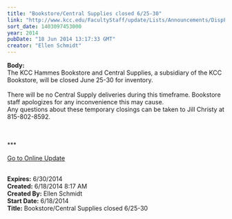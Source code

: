 ```yaml
---
title: "Bookstore/Central Supplies closed 6/25-30"
link: "http://www.kcc.edu/FacultyStaff/update/Lists/Announcements/DispForm.aspx?ID=1545"
sort_date: 1403097453000
year: 2014
pubDate: "18 Jun 2014 13:17:33 GMT"
creator: "Ellen Schmidt"
---
```


<div><b>Body:</b> <div class="ExternalClassD8733BA478D64BAA8C090952324337E1"><div>
<div class="ExternalClass71FB408B1D79441AB6F22D8F9E1F7B47">
<div>The KCC Hammes Bookstore and Central Supplies, a subsidiary of the KCC Bookstore, will be closed June 25-30 for inventory. </div>
<div><br />There will be no Central Supply deliveries during this timeframe. Bookstore staff apologizes for any inconvenience this may cause.<br /></div>
<div>
<div>Any questions about these temporary closings can be taken to Jill Christy at 815-802-8592.</div>
<div> </div>
<div> </div>
<div>
<div>
<div></div>
<div>
<div></div>
<div></div>
<div>
<div></div>
<div>
<div></div>
<div>
<div></div>
<div>
<p>***</p>
<p><a href="/FacultyStaff/update/Pages/dailyupdate.aspx">Go to Online Update</a></p>
<p></p></div></div>
<div></div></div></div></div>
<div></div></div><br /></div></div></div></div></div></div>
<div><b>Expires:</b> 6/30/2014</div>
<div><b>Created:</b> 6/18/2014 8:17 AM</div>
<div><b>Created By:</b> Ellen Schmidt</div>
<div><b>Start Date:</b> 6/18/2014</div>
<div><b>Title:</b> Bookstore/Central Supplies closed 6/25-30</div>
